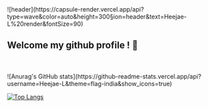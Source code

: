 <div>
![header](https://capsule-render.vercel.app/api?type=wave&color=auto&height=300&section=header&text=Heejae-L%20render&fontSize=90)

## Welcome my github profile ! 👋
<br/>
<br/>
![Anurag's GitHub stats](https://github-readme-stats.vercel.app/api?username=Heejae-L&theme=flag-india&show_icons=true)

[![Top Langs](https://github-readme-stats.vercel.app/api/top-langs/?username=Heejae-L)](https://github.com/Heejae-L/github-readme-stats)
  
</div>

